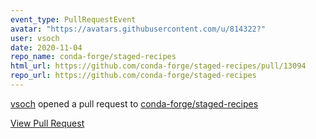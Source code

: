 ```yaml
---
event_type: PullRequestEvent
avatar: "https://avatars.githubusercontent.com/u/814322?"
user: vsoch
date: 2020-11-04
repo_name: conda-forge/staged-recipes
html_url: https://github.com/conda-forge/staged-recipes/pull/13094
repo_url: https://github.com/conda-forge/staged-recipes
---
```


<a href='https://github.com/vsoch' target='_blank'>vsoch</a> opened a pull request to <a href='https://github.com/conda-forge/staged-recipes' target='_blank'>conda-forge/staged-recipes</a>

<a href='https://github.com/conda-forge/staged-recipes/pull/13094' target='_blank'>View Pull Request</a>